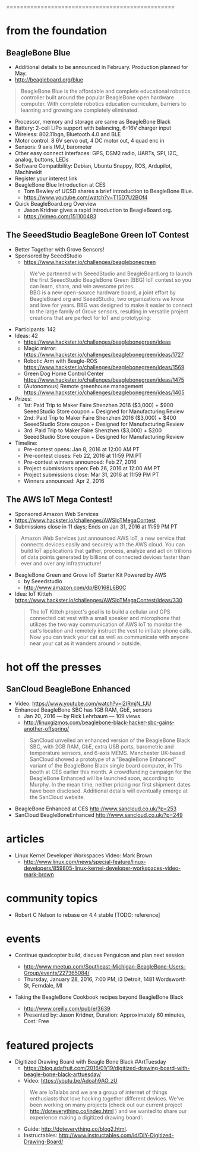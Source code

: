 =================================================
# from the foundation
## BeagleBone Blue
* Additional details to be announced in February. Production planned for May.
* http://beagleboard.org/blue
> BeagleBone Blue is the affordable and complete educational robotics controller built around the popular BeagleBone open hardware computer. With complete robotics education curriculum, barriers to learning and growing are completely eliminated.
* Processor, memory and storage are same as BeagleBone Black
* Battery: 2-cell LiPo support with balancing, 6-16V charger input
* Wireless: 802.11bgn, Bluetooth 4.0 and BLE
* Motor control: 8 6V servo out, 4 DC motor out, 4 quad enc in
* Sensors: 9 axis IMU, barometer
* Other easy connect interfaces: GPS, DSM2 radio, UARTs, SPI, I2C, analog, buttons, LEDs
* Software Compatibility: Debian, Ubuntu Snappy, ROS, Ardupilot, Machinekit
* Register your interest link
* BeagleBone Blue Introduction at CES
  * Tom Bewley of UCSD shares a brief introduction to BeagleBone Blue.
  * https://www.youtube.com/watch?v=T15D7U2BOf4
* Quick BeagleBoard.org Overview
  * Jason Kridner gives a rapid introduction to BeagleBoard.org.
  * https://vimeo.com/151100483

## The SeeedStudio BeagleBone Green IoT Contest
* Better Together with Grove Sensors!
* Sponsored by SeeedStudio
  * https://www.hackster.io/challenges/beaglebonegreen
  > We've partnered with SeeedStudio and BeagleBoard.org to launch the first SeeedStudio BeagleBone Green (BBG) IoT contest so you can learn, share, and win awesome prizes.  
  > BBG is a new open-source hardware board, a joint effort by BeagleBoard.org and SeeedStudio, two organizations we know and love for years. BBG was designed to make it easier to connect to the large family of Grove sensors, resulting in versatile project creations that are perfect for IoT and prototyping:
* Participants: 142
* Ideas: 42
  * https://www.hackster.io/challenges/beaglebonegreen/ideas
  * Magic mirror: https://www.hackster.io/challenges/beaglebonegreen/ideas/1727
  * Robotic Arm with Beagle-ROS https://www.hackster.io/challenges/beaglebonegreen/ideas/1569
  * Green Dog Home Control Center https://www.hackster.io/challenges/beaglebonegreen/ideas/1475
  * (Autonomous) Remote greenhouse management https://www.hackster.io/challenges/beaglebonegreen/ideas/1405
* Prizes: 
  * 1st: Paid Trip to Maker Faire Shenzhen 2016 ($3,000) + $900 SeeedStudio Store coupon + Designed for Manufacturing Review
  * 2nd: Paid Trip to Maker Faire Shenzhen 2016 ($3,000) + $400 SeeedStudio Store coupon + Designed for Manufacturing Review
  * 3rd: Paid Trip to Maker Faire Shenzhen ($3,000) + $200 SeeedStudio Store coupon + Designed for Manufacturing Review
* Timeline:
  * Pre-contest opens: Jan 8, 2016 at 12:00 AM PT
  * Pre-contest closes: Feb 22, 2016 at 11:59 PM PT
  * Pre-contest winners announced: Feb 27, 2016
  * Project submissions open: Feb 26, 2016 at 12:00 AM PT
  * Project submissions close: Mar 31, 2016 at 11:59 PM PT
  * Winners announced: Apr 2, 2016

## The AWS IoT Mega Contest!
* Sponsored Amazon Web Services
* https://www.hackster.io/challenges/AWSIoTMegaContest
* Submissions close in 11 days; Ends on Jan 31, 2016 at 11:59 PM PT
> Amazon Web Services just announced AWS IoT, a new service that connects devices easily and securely with the AWS cloud. You can build IoT applications that gather, process, analyze and act on trillions of data points generated by billions of connected devices faster than ever and over any infrastructure!
* BeagleBone Green and Grove IoT Starter Kit Powered by AWS
  * by Seeedstudio
  * http://www.amazon.com/dp/B0168L6B0C
* Idea: IoT Kitteh
  https://www.hackster.io/challenges/AWSIoTMegaContest/ideas/330
  > The IoT Kitteh project's goal is to build a cellular and GPS connected cat vest with a small speaker and microphone
  > that utilizes the two way communication of AWS IoT to monitor the cat's location and remotely instruct the vest to 
  > initiate phone calls. Now you can track your cat as well as communicate with anyone near your cat as it wanders around > outside.


# hot off the presses
## SanCloud BeagleBone Enhanced
* Video: https://www.youtube.com/watch?v=i2IRmjN_fJU
* Enhanced BeagleBone SBC has 1GB RAM, GbE, sensors
  * Jan 20, 2016 — by Rick Lehrbaum — 109 views
  * http://linuxgizmos.com/beaglebone-black-hacker-sbc-gains-another-offspring/
  > SanCloud unveiled an enhanced version of the BeagleBone Black SBC, with 2GB RAM, GbE, extra USB ports, barometric and temperature sensors, and 6-axis MEMS.
  > Manchester UK-based SanCloud showed a prototype of a “BeagleBone Enhanced” variant of the BeagleBone Black single board computer, in TI’s booth at CES earlier this month.
  > A crowdfunding campaign for the BeagleBone Enhanced will be launched soon, according to Murphy. In the mean time, neither pricing nor first shipment dates have been disclosed. Additional details will eventually emerge at the SanCloud website.
* BeagleBone Enhanced at CES
  http://www.sancloud.co.uk/?p=253
* SanCloud BeagleBoneEnhanced
  http://www.sancloud.co.uk/?p=249


# articles
* Linux Kernel Developer Workspaces Video: Mark Brown
  * http://www.linux.com/news/special-feature/linux-developers/859805-linux-kernel-developer-workspaces-video-mark-brown

# community topics
* Robert C Nelson to rebase on 4.4 stable [TODO: reference]

# events
* Continue quadcopter build, discuss Penguicon and plan next session
  * http://www.meetup.com/Southeast-Michigan-BeagleBone-Users-Group/events/227365084/
  * Thursday, January 28, 2016, 7:00 PM, i3 Detroit, 1481 Wordsworth St, Ferndale, MI 

* Taking the BeagleBone Cookbook recipes beyond BeagleBone Black
  * http://www.oreilly.com/pub/e/3639
  * Presented by: Jason Kridner, Duration: Approximately 60 minutes, Cost: Free


# featured projects
* Digitized Drawing Board with Beagle Bone Black #ArtTuesday
  * https://blog.adafruit.com/2016/01/19/digitized-drawing-board-with-beagle-bone-black-arttuesday/
  * Video: https://youtu.be/Adoah9AO_zU
  > We are IoTalabs and we are a group of internet of things enthusiasts that love hacking together different devices. We’ve been working on many projects (check out our current project http://doteverything.co/index.html ) and we wanted to share our experience making a digitized drawing board!.
  * Guide: http://doteverything.co/blog2.html.
  * Instructables: http://www.instructables.com/id/DIY-Digitized-Drawing-Board/
